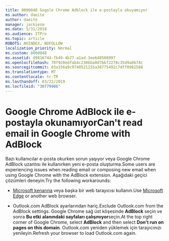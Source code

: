 ```yaml
---
title: 8000048 Gogole Chrome Adblock ile e-postayla okuyamıyor
ms.author: daeite
author: daeite
manager: jackiesm
ms.date: 5/31/2018
ms.audience: ITPro
ms.topic: article
ROBOTS: NOINDEX, NOFOLLOW
localization_priority: Normal
ms.custom: 8000048
ms.assetid: d9816744-fb49-4b77-a1ad-3ee648508997
ms.openlocfilehash: 70f920edfab4c2306ba0d7bbf2278c35d9a8674c
ms.sourcegitcommit: 03a156a9c9740521155a30775492c7dff0982588
ms.translationtype: MT
ms.contentlocale: tr-TR
ms.lasthandoff: 03/22/2019
ms.locfileid: "30779986"
---
```

# <a name="cant-read-email-in-google-chrome-with-adblock"></a><span data-ttu-id="7cb1f-102">Google Chrome AdBlock ile e-postayla okunamıyor</span><span class="sxs-lookup"><span data-stu-id="7cb1f-102">Can't read email in Google Chrome with AdBlock</span></span>

<span data-ttu-id="7cb1f-103">Bazı kullanıcılar e-posta okurken sorun yaşıyor veya Google Chrome AdBlock uzantısı ile kullanırken yeni e-posta oluşturma.</span><span class="sxs-lookup"><span data-stu-id="7cb1f-103">Some users are experiencing issues when reading email or composing new email when using Google Chrome with the AdBlock extension.</span></span> <span data-ttu-id="7cb1f-104">Aşağıdaki geçici çözümleri deneyin:</span><span class="sxs-lookup"><span data-stu-id="7cb1f-104">Try the following workarounds:</span></span>
  
- <span data-ttu-id="7cb1f-105">[Microsoft kenarına](https://go.microsoft.com/fwlink/p/?linkid=2001503&amp;clcid=0x409) veya başka bir web tarayıcısı kullanın.</span><span class="sxs-lookup"><span data-stu-id="7cb1f-105">Use [Microsoft Edge](https://go.microsoft.com/fwlink/p/?linkid=2001503&amp;clcid=0x409) or another web browser.</span></span> 
    
- <span data-ttu-id="7cb1f-106">Outlook.com AdBlock ayarlarından hariç.</span><span class="sxs-lookup"><span data-stu-id="7cb1f-106">Exclude Outlook.com from the AdBlock settings.</span></span> <span data-ttu-id="7cb1f-107">Google Chrome sağ üst köşesinde **AdBlock** seçin ve sonra **Bu etki alanındaki sayfaları çalışmıyor**seçin.</span><span class="sxs-lookup"><span data-stu-id="7cb1f-107">At the top right corner of Google Chrome, select **AdBlock** and then select **Don't run on pages on this domain**.</span></span> <span data-ttu-id="7cb1f-108">Outlook.com yeniden yüklemek için tarayıcınızı yenileyin.</span><span class="sxs-lookup"><span data-stu-id="7cb1f-108">Refresh your browser to load Outlook.com again.</span></span> 
    

